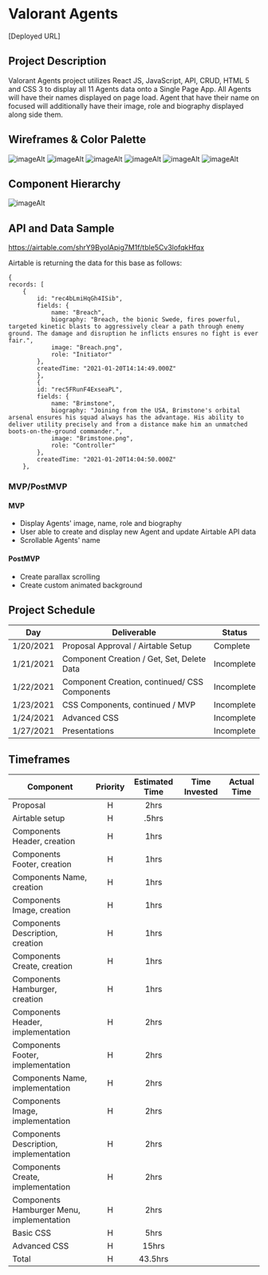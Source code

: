 # Valorant Agents

[Deployed URL]

## Project Description

Valorant Agents project utilizes React JS, JavaScript, API, CRUD, HTML 5 and CSS 3 to display all 11 Agents data onto a Single Page App. All Agents will have their names displayed on page load. Agent that have their name on focused will additionally have their image, role and biography displayed along side them.

## Wireframes & Color Palette



![imageAlt](https://i.imgur.com/ovycVvA.png)
![imageAlt](https://i.imgur.com/mNib6Gm.png)
![imageAlt](https://i.imgur.com/WXzLtnY.png)
![imageAlt](https://i.imgur.com/vu8xte7.png)
![imageAlt](https://i.imgur.com/ymhUjmv.png)
![imageAlt](https://i.imgur.com/SUGXXRp.png)

## Component Hierarchy

![imageAlt](https://i.imgur.com/vn7eife.png)

## API and Data Sample

https://airtable.com/shrY9ByolApig7M1f/tble5Cv3lofqkHfqx

Airtable is returning the data for this base as follows:

```
{
records: [
    {
        id: "rec4bLmiHqGh4ISib",
        fields: {
            name: "Breach",
            biography: "Breach, the bionic Swede, fires powerful, targeted kinetic blasts to aggressively clear a path through enemy ground. The damage and disruption he inflicts ensures no fight is ever fair.",
            image: "Breach.png",
            role: "Initiator"
        },
        createdTime: "2021-01-20T14:14:49.000Z"
        },
        {
        id: "rec5FRunF4ExseaPL",
        fields: {
            name: "Brimstone",
            biography: "Joining from the USA, Brimstone's orbital arsenal ensures his squad always has the advantage. His ability to deliver utility precisely and from a distance make him an unmatched boots-on-the-ground commander.",
            image: "Brimstone.png",
            role: "Controller"
        },
        createdTime: "2021-01-20T14:04:50.000Z"
    },

```

### MVP/PostMVP

#### MVP

- Display Agents' image, name, role and biography
- User able to create and display new Agent and update Airtable API data
- Scrollable Agents' name

#### PostMVP

- Create parallax scrolling
- Create custom animated background

## Project Schedule

| Day      | Deliverable                                | Status   |
| -------- | ------------------------------------------ | -------- |
| 1/20/2021 | Proposal Approval / Airtable Setup         | Complete |
| 1/21/2021 | Component Creation / Get, Set, Delete Data | Incomplete |
| 1/22/2021 | Component Creation, continued/ CSS Components | Incomplete |
| 1/23/2021 | CSS Components, continued / MVP                | Incomplete |
| 1/24/2021 | Advanced CSS                               | Incomplete |
| 1/27/2021 | Presentations                              | Incomplete |

## Timeframes

| Component                                 | Priority | Estimated Time | Time Invested | Actual Time |
| ------------------------------------------| :------: | :------------: | :-----------: | :---------: |
| Proposal                                  |    H     |      2hrs      |               |             |
| Airtable setup                            |    H     |     .5hrs      |               |             |
| Components Header, creation               |    H     |      1hrs      |               |             |
| Components Footer, creation               |    H     |      1hrs      |               |             |
| Components Name, creation                 |    H     |      1hrs      |               |             |
| Components Image, creation                |    H     |      1hrs      |               |             |
| Components Description, creation          |    H     |      1hrs      |               |             |
| Components Create, creation               |    H     |      1hrs      |               |             |
| Components Hamburger, creation            |    H     |      1hrs      |               |             |
| Components Header, implementation         |    H     |      2hrs      |               |             |
| Components Footer, implementation         |    H     |      2hrs      |               |             |
| Components Name, implementation           |    H     |      2hrs      |               |             |
| Components Image, implementation          |    H     |      2hrs      |               |             |
| Components Description, implementation    |    H     |      2hrs      |               |             |
| Components Create, implementation         |    H     |      2hrs      |               |             |
| Components Hamburger Menu, implementation |    H     |      2hrs      |               |             |
| Basic CSS                                 |    H     |      5hrs      |               |             |
| Advanced CSS                              |    H     |      15hrs     |               |             |
| Total                                     |    H     |    43.5hrs     |               |             |

